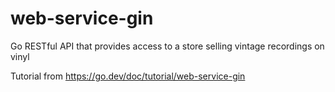 # web-service-gin
Go RESTful API that provides access to a store selling vintage recordings on vinyl

Tutorial from https://go.dev/doc/tutorial/web-service-gin
